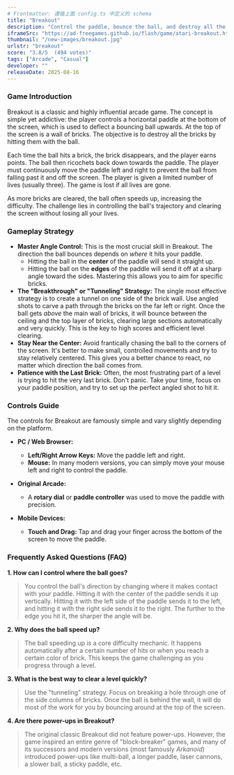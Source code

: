 ```yaml
---
# Frontmatter: 遵循上面 config.ts 中定义的 schema
title: "Breakout"
description: "Control the paddle, bounce the ball, and destroy all the bricks in the classic arcade game, Breakout. Learn tips and tricks to master this timeless block-breaker."
iframeSrc: "https://ad-freegames.github.io/flash/game/atari-breakout.html"
thumbnail: "/new-images/breakout.jpg"
urlstr: "breakout"
score: "3.8/5  (494 votes)"
tags: ["Arcade", "Casual"]
developer: ""
releaseDate: 2025-08-16
---
```





### Game Introduction

Breakout is a classic and highly influential arcade game. The concept is simple yet addictive: the player controls a horizontal paddle at the bottom of the screen, which is used to deflect a bouncing ball upwards. At the top of the screen is a wall of bricks. The objective is to destroy all the bricks by hitting them with the ball.

Each time the ball hits a brick, the brick disappears, and the player earns points. The ball then ricochets back down towards the paddle. The player must continuously move the paddle left and right to prevent the ball from falling past it and off the screen. The player is given a limited number of lives (usually three). The game is lost if all lives are gone.

As more bricks are cleared, the ball often speeds up, increasing the difficulty. The challenge lies in controlling the ball's trajectory and clearing the screen without losing all your lives.

### Gameplay Strategy

-   **Master Angle Control:** This is the most crucial skill in Breakout. The direction the ball bounces depends on *where* it hits your paddle.
    -   Hitting the ball in the **center** of the paddle will send it straight up.
    -   Hitting the ball on the **edges** of the paddle will send it off at a sharp angle toward the sides. Mastering this allows you to aim for specific bricks.
-   **The "Breakthrough" or "Tunneling" Strategy:** The single most effective strategy is to create a tunnel on one side of the brick wall. Use angled shots to carve a path through the bricks on the far left or right. Once the ball gets *above* the main wall of bricks, it will bounce between the ceiling and the top layer of bricks, clearing large sections automatically and very quickly. This is the key to high scores and efficient level clearing.
-   **Stay Near the Center:** Avoid frantically chasing the ball to the corners of the screen. It's better to make small, controlled movements and try to stay relatively centered. This gives you a better chance to react, no matter which direction the ball comes from.
-   **Patience with the Last Brick:** Often, the most frustrating part of a level is trying to hit the very last brick. Don't panic. Take your time, focus on your paddle position, and try to set up the perfect angled shot to hit it.

### Controls Guide

The controls for Breakout are famously simple and vary slightly depending on the platform.

-   **PC / Web Browser:**
    -   **Left/Right Arrow Keys:** Move the paddle left and right.
    -   **Mouse:** In many modern versions, you can simply move your mouse left and right to control the paddle.

-   **Original Arcade:**
    -   A **rotary dial** or **paddle controller** was used to move the paddle with precision.

-   **Mobile Devices:**
    -   **Touch and Drag:** Tap and drag your finger across the bottom of the screen to move the paddle.

### Frequently Asked Questions (FAQ)

**1. How can I control where the ball goes?**
> You control the ball's direction by changing where it makes contact with your paddle. Hitting it with the center of the paddle sends it up vertically. Hitting it with the left side of the paddle sends it to the left, and hitting it with the right side sends it to the right. The further to the edge you hit it, the sharper the angle will be.

**2. Why does the ball speed up?**
> The ball speeding up is a core difficulty mechanic. It happens automatically after a certain number of hits or when you reach a certain color of brick. This keeps the game challenging as you progress through a level.

**3. What is the best way to clear a level quickly?**
> Use the "tunneling" strategy. Focus on breaking a hole through one of the side columns of bricks. Once the ball is behind the wall, it will do most of the work for you by bouncing around at the top of the screen.

**4. Are there power-ups in Breakout?**
> The original classic Breakout did not feature power-ups. However, the game inspired an entire genre of "block-breaker" games, and many of its successors and modern versions (most famously *Arkanoid*) introduced power-ups like multi-ball, a longer paddle, laser cannons, a slower ball, a sticky paddle, etc.

